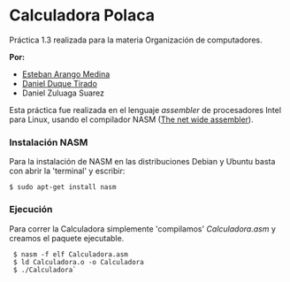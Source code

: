 # Calculadora Polaca

  Práctica 1.3 realizada para la materia Organización de computadores.

  **Por:**
  
   * [Esteban Arango Medina](https://github.com/esbanarango)
   * [Daniel Duque Tirado](https://github.com/dduqueti)
   * Daniel Zuluaga Suarez

Esta práctica fue realizada en el lenguaje *assembler* de procesadores Intel para Linux, usando el compilador NASM ([The net wide assembler](http://repo.or.cz/w/nasm.git "NASM git")).

### Instalación NASM

 Para la instalación de NASM en las distribuciones Debian y Ubuntu basta con abrir la 'terminal' y escribir:
    
	$ sudo apt-get install nasm

### Ejecución

 Para correr la Calculadora simplemente 'compilamos' *Calculadora.asm* y creamos el paquete ejecutable.
    
     $ nasm -f elf Calculadora.asm 
     $ ld Calculadora.o -o Calculadora
     $ ./Calculadora`
